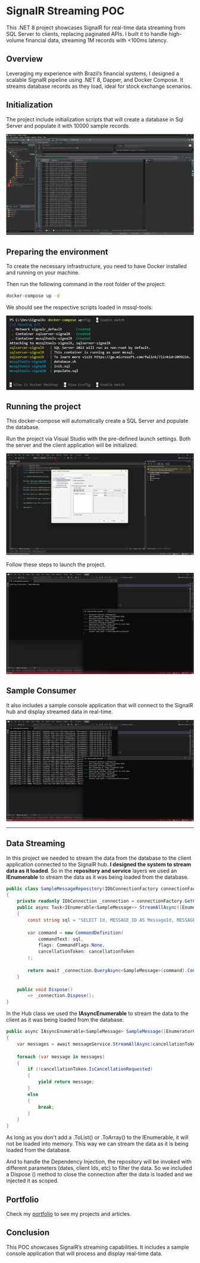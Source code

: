 # SignalR Streaming POC

This .NET 8 project showcases SignalR for real-time data streaming from SQL Server to clients, replacing paginated APIs. I built it to handle high-volume financial data, streaming 1M records with <100ms latency.

## Overview

Leveraging my experience with Brazil’s financial systems, I designed a scalable SignalR pipeline using .NET 8, Dapper, and Docker Compose. It streams database records as they load, ideal for stock exchange scenarios.

## Initialization

The project include initialization scripts that will create a database in Sql Server and populate it with 10000 sample records.

<img src='./images/database.png'>

## Preparing the environment

To create the necessary infrastructure, you need to have Docker installed and running on your machine. 

Then run the following command in the root folder of the project:

```bash
docker-compose up -d
```

We should see the respective scripts loaded in mssql-tools:

<img src='./images/SignalR-docker.png'>

## Running the project

This docker-compose will automatically create a SQL Server and populate the database.

Run the project via Visual Studio with the pre-defined launch settings. Both the server and the client application will be initialized:

<img src='./images/startup.png'>

Follow these steps to launch the project.

<img src='./images/init.png'>


## Sample Consumer

It also includes a sample console application that will connect to the SignalR hub and display streamed data in real-time.

<img src='./images/finish.png'>

<hr>

## Data Streaming

In this project we needed to stream the data from the database to the client application connected to the SignalR hub. **I designed the system to stream data as it loaded**. So in the **repository and service** layers we used an **IEnumerable** to stream the data as it was being loaded from the database.

```csharp
public class SampleMessageRepository(IDbConnectionFactory connectionFactory) : ISampleMessageRepository
{
    private readonly IDbConnection _connection = connectionFactory.GetConnection();
    public async Task<IEnumerable<SampleMessage>> StreamAllAsync([EnumeratorCancellation] CancellationToken cancellationToken = default)
    {
        const string sql = "SELECT Id, MESSAGE_ID AS MessageId, MESSAGE_DATE AS MessageDate FROM dbo.SAMPLE_MESSAGES ORDER BY Id";

        var command = new CommandDefinition(
            commandText: sql, 
            flags: CommandFlags.None, 
            cancellationToken: cancellationToken
        );

        return await _connection.QueryAsync<SampleMessage>(command).ConfigureAwait(false);
    }

    public void Dispose()
        => _connection.Dispose();
}
```

In the Hub class we used the **IAsyncEnumerable** to stream the data to the client as it was being loaded from the database.

```csharp
public async IAsyncEnumerable<SampleMessage> SampleMessage([EnumeratorCancellation] CancellationToken cancellationToken)
{
    var messages = await messageService.StreamAllAsync(cancellationToken);

    foreach (var message in messages)
    {
        if (!cancellationToken.IsCancellationRequested)
        {
            yield return message;
        }
        else
        {
            break;
        }
    }
}
```

As long as you don't add a .ToList() or .ToArray() to the IEnumerable, it will not be loaded into memory. This way we can stream the data as it is being loaded from the database.

And to handle the Dependency Injection, the repository will be invoked with different parameters (dates, client Ids, etc) to filter the data. So we included a Dispose
() method to close the connection after the data is loaded and we injected it as scoped.

## Portfolio

Check my [portfolio](https://paolofullone.github.io/) to see my projects and articles.

## Conclusion

This POC showcases SignalR’s streaming capabilities. It includes a sample console application that will process and display real-time data.

